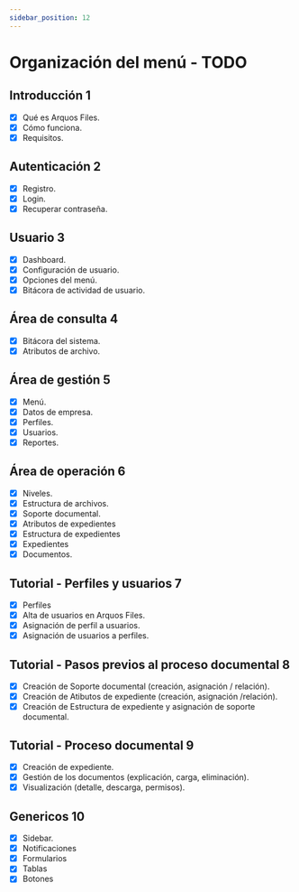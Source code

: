 ```yaml
---
sidebar_position: 12
---
```


# Organización del menú - TODO

## Introducción 1

- [x] Qué es Arquos Files.
- [x] Cómo funciona.
- [x] Requisitos.

## Autenticación 2

- [x] Registro.
- [x] Login.
- [x] Recuperar contraseña.

## Usuario 3

- [x] Dashboard.
- [x] Configuración de usuario.
- [x] Opciones del menú.
- [x] Bitácora de actividad de usuario.

## Área de consulta 4

- [x] Bitácora del sistema.
- [x] Atributos de archivo.

## Área de gestión 5

- [x] Menú.
- [x] Datos de empresa.
- [x] Perfiles.
- [x] Usuarios.
- [x] Reportes.

## Área de operación 6

- [x] Niveles.
- [x] Estructura de archivos.
- [x] Soporte documental.
- [x] Atributos de expedientes
- [x] Estructura de expedientes
- [x] Expedientes
- [x] Documentos.

## Tutorial - Perfiles y usuarios 7

- [x] Perfiles
- [x] Alta de usuarios en Arquos Files.
- [x] Asignación de perfil a usuarios.
- [x] Asignación de usuarios a perfiles.

## Tutorial - Pasos previos al proceso documental 8

- [x] Creación de Soporte documental (creación, asignación / relación).
- [x] Creación de Atibutos de expediente (creación, asignación /relación).
- [x] Creación de Estructura de expediente y asignación de soporte documental.

## Tutorial - Proceso documental 9

- [x] Creación de expediente.
- [x] Gestión de los documentos (explicación, carga, eliminación).
- [x] Visualización (detalle, descarga, permisos).

## Genericos 10

- [x] Sidebar.
- [x] Notificaciones
- [x] Formularios
- [x] Tablas
- [x] Botones
